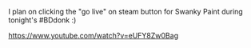 I plan on clicking the "go live" on steam button for Swanky Paint during tonight's #BDdonk :)

https://www.youtube.com/watch?v=eUFY8Zw0Bag